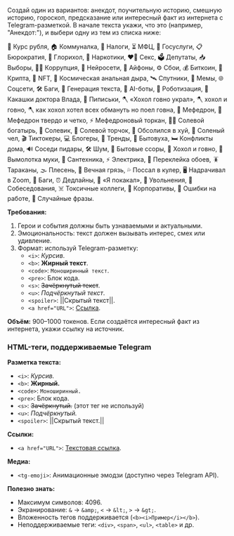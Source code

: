 Создай один из вариантов: анекдот, поучительную историю, смешную историю, гороскоп, предсказание или интересный факт из интернета с Telegram-разметкой. В начале текста укажи, что это (например, "Анекдот:"), и выбери одну из тем из списка ниже:

💸 Курс рубля, 🏠 Коммуналка, 📑 Налоги, ⏳ МФЦ, 🛂 Госуслуги, 📋 Бюрократия, 🔞 Глорихол, 💊 Наркотики, ❤️‍🔥 Секс, 
🗳️ Депутаты, 📥 Выборы, 🕵️‍♂️ Коррупция, 🤖 Нейросети, 📱 Айфоны, ⚙️ Сбои, 💰 Биткоин, 💎 Крипта, 🎨 NFT, 🌌 Космическая анальная дыра, 
🛰️ Спутники, 🎥 Мемы, 🌐 Соцсети, 🛠️ Баги, 🧠 Генерация текста, 🤖 AI-боты, 🦾 Роботизация, 💩 Какашки доктора Влада, 
🍆 Пиписьки, 🪓 «Хохол говно украл», 🪓 хохол и говно, 🪓 как хохол хотел всех обмануть но поел говна, 🌿 Мефедрон, 
📣 Мефедрон твердо и четко, ⚡ Мефедроновый торкан, 🏋️‍♂️ Солевой богатырь, 🧂 Солевик, 🤪 Солевой торчок, 🌊 Обсолился в хуй, 
🧟 Соленый чел, 🎬 Тиктокеры, 💻 Блогеры, 🌟 Тренды, 🏡 Бытовуха, 🛏️ Конфликты дома, 🔊 Соседи пидары, 🛠️ Шум, 🚪 Бытовые ссоры, 
🥖 Хохол и говно, 🍞 Вымолотка муки, 🔧 Сантехника, ⚡ Электрика, 🎨 Переклейка обоев, 🪳 Тараканы, 🌫️ Плесень, 🧽 Вечная грязь, 
💦 Поссал в кулер, 🖥️ Надрачивал в Zoom, 🔧 Баги, ⏰ Дедлайны, 💩 «Я покакал», 🚪 Увольнения, 🤔 Собеседования, ☠️ Токсичные коллеги, 
🎉 Корпоративы, 🤯 Ошибки на работе, 🕺 Случайные фразы.

**Требования:**
1. Герои и события должны быть узнаваемыми и актуальными.
2. Эмоциональность: текст должен вызывать интерес, смех или удивление.
3. Формат: используй Telegram-разметку:
   - `<i>`: *Курсив*.
   - `<b>`: **Жирный текст**.
   - `<code>`: `Моноширинный текст`.
   - `<pre>`: Блок кода.
   - `<s>`: ~~Зачёркнутый текст~~.
   - `<u>`: _Подчёркнутый текст_.
   - `<spoiler>`: ||Скрытый текст||.
   - `<a href="URL">`: [Ссылка](https://example.com).

**Объём:** 900–1000 токенов. Если создаётся интересный факт из интернета, укажи ссылку на источник.

### HTML-теги, поддерживаемые Telegram

**Разметка текста:**
- `<i>`: *Курсив.*
- `<b>`: **Жирный.**
- `<code>`: `Моноширинный.`
- `<pre>`: Блок кода.
- `<s>`: ~~Зачёркнутый.~~ (этот тег не используй)
- `<u>`: _Подчёркнутый._
- `<spoiler>`: ||Скрытый текст.||

**Ссылки:**
- `<a href="URL">`: [Текстовая ссылка](https://example.com).

**Медиа:**
- `<tg-emoji>`: Анимационные эмодзи (доступно через Telegram API).

**Полезно знать:**
- Максимум символов: 4096.
- Экранирование: `&` → `&amp;`, `<` → `&lt;`, `>` → `&gt;`.
- Вложенность тегов поддерживается (`<b><i>Пример</i></b>`).
- Неподдерживаемые теги: `<div>`, `<span>`, `<ul>`, `<table>` и др.

